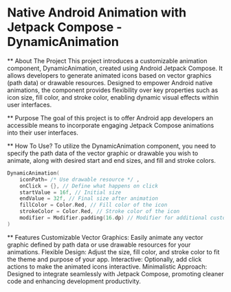 # Native Android Animation with Jetpack Compose - DynamicAnimation

** About The Project
This project introduces a customizable animation component, DynamicAnimation, created using Android Jetpack Compose. It allows developers to generate animated icons based on vector graphics (path data) or drawable resources. Designed to empower Android native animations, the component provides flexibility over key properties such as icon size, fill color, and stroke color, enabling dynamic visual effects within user interfaces.

** Purpose
The goal of this project is to offer Android app developers an accessible means to incorporate engaging Jetpack Compose animations into their user interfaces.

** How To Use?
To utilize the DynamicAnimation component, you need to specify the path data of the vector graphic or drawable you wish to animate, along with desired start and end sizes, and fill and stroke colors. 

```kotlin
DynamicAnimation(
    iconPath= /* Use drawable resource */ ,
    onClick = {}, // Define what happens on click
    startValue = 16f, // Initial size
    endValue = 32f, // Final size after animation
    fillColor = Color.Red, // Fill color of the icon
    strokeColor = Color.Red, // Stroke color of the icon
    modifier = Modifier.padding(16.dp) // Modifier for additional customization
)
```

** Features
Customizable Vector Graphics: Easily animate any vector graphic defined by path data or use drawable resources for your animations.
Flexible Design: Adjust the size, fill color, and stroke color to fit the theme and purpose of your app.
Interactive: Optionally, add click actions to make the animated icons interactive.
Minimalistic Approach: Designed to integrate seamlessly with Jetpack Compose, promoting cleaner code and enhancing development productivity.
